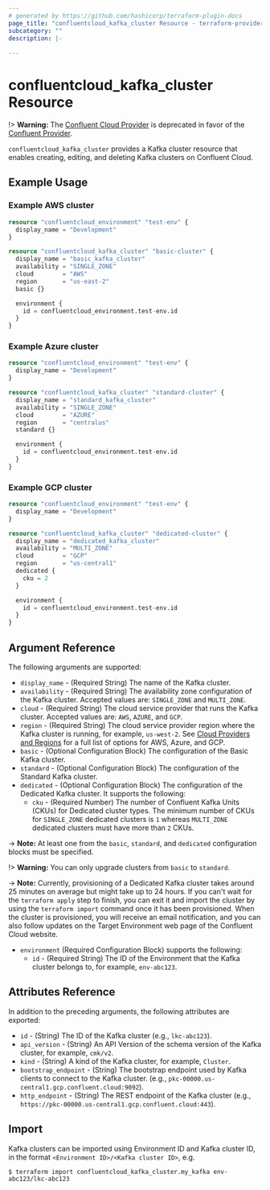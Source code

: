 ```yaml
---
# generated by https://github.com/hashicorp/terraform-plugin-docs
page_title: "confluentcloud_kafka_cluster Resource - terraform-provider-confluentcloud"
subcategory: ""
description: |-
  
---
```


# confluentcloud_kafka_cluster Resource

!> **Warning:** The [Confluent Cloud Provider](https://registry.terraform.io/providers/confluentinc/confluentcloud/latest/docs) is deprecated in favor of the [Confluent Provider](https://registry.terraform.io/providers/confluentinc/confluent/latest/docs).

`confluentcloud_kafka_cluster` provides a Kafka cluster resource that enables creating, editing, and deleting Kafka clusters on Confluent Cloud.

## Example Usage

### Example AWS cluster

```terraform
resource "confluentcloud_environment" "test-env" {
  display_name = "Development"
}

resource "confluentcloud_kafka_cluster" "basic-cluster" {
  display_name = "basic_kafka_cluster"
  availability = "SINGLE_ZONE"
  cloud        = "AWS"
  region       = "us-east-2"
  basic {}

  environment {
    id = confluentcloud_environment.test-env.id
  }
}
```

### Example Azure cluster

```terraform
resource "confluentcloud_environment" "test-env" {
  display_name = "Development"
}

resource "confluentcloud_kafka_cluster" "standard-cluster" {
  display_name = "standard_kafka_cluster"
  availability = "SINGLE_ZONE"
  cloud        = "AZURE"
  region       = "centralus"
  standard {}

  environment {
    id = confluentcloud_environment.test-env.id
  }
}
```

### Example GCP cluster

```terraform
resource "confluentcloud_environment" "test-env" {
  display_name = "Development"
}

resource "confluentcloud_kafka_cluster" "dedicated-cluster" {
  display_name = "dedicated_kafka_cluster"
  availability = "MULTI_ZONE"
  cloud        = "GCP"
  region       = "us-central1"
  dedicated {
    cku = 2
  }

  environment {
    id = confluentcloud_environment.test-env.id
  }
}
```

<!-- schema generated by tfplugindocs -->
## Argument Reference

The following arguments are supported:

- `display_name` - (Required String) The name of the Kafka cluster.
- `availability` - (Required String) The availability zone configuration of the Kafka cluster. Accepted values are: `SINGLE_ZONE` and `MULTI_ZONE`.
- `cloud` - (Required String) The cloud service provider that runs the Kafka cluster. Accepted values are: `AWS`, `AZURE`, and `GCP`.
- `region` - (Required String) The cloud service provider region where the Kafka cluster is running, for example, `us-west-2`. See [Cloud Providers and Regions](https://docs.confluent.io/cloud/current/clusters/regions.html#cloud-providers-and-regions) for a full list of options for AWS, Azure, and GCP.
- `basic` - (Optional Configuration Block) The configuration of the Basic Kafka cluster.
- `standard` - (Optional Configuration Block) The configuration of the Standard Kafka cluster.
- `dedicated` - (Optional Configuration Block) The configuration of the Dedicated Kafka cluster. It supports the following:
    - `cku` - (Required Number) The number of Confluent Kafka Units (CKUs) for Dedicated cluster types. The minimum number of CKUs for `SINGLE_ZONE` dedicated clusters is `1` whereas `MULTI_ZONE` dedicated clusters must have more than `2` CKUs.

-> **Note:** At least one from the `basic`, `standard`, and `dedicated` configuration blocks must be specified.

!> **Warning:** You can only upgrade clusters from `basic` to `standard`.

-> **Note:** Currently, provisioning of a Dedicated Kafka cluster takes around 25 minutes on average but might take up to 24 hours. If you can't wait for the `terraform apply` step to finish, you can exit it and import the cluster by using the `terraform import` command once it has been provisioned. When the cluster is provisioned, you will receive an email notification, and you can also follow updates on the Target Environment web page of the Confluent Cloud website. 

- `environment` (Required Configuration Block) supports the following:
    - `id` - (Required String) The ID of the Environment that the Kafka cluster belongs to, for example, `env-abc123`.

## Attributes Reference

In addition to the preceding arguments, the following attributes are exported:

- `id` - (String) The ID of the Kafka cluster (e.g., `lkc-abc123`).
- `api_version` - (String) An API Version of the schema version of the Kafka cluster, for example, `cmk/v2`.
- `kind` - (String) A kind of the Kafka cluster, for example, `Cluster`.
- `bootstrap_endpoint` - (String) The bootstrap endpoint used by Kafka clients to connect to the Kafka cluster. (e.g., `pkc-00000.us-central1.gcp.confluent.cloud:9092`).
- `http_endpoint` - (String) The REST endpoint of the Kafka cluster (e.g., `https://pkc-00000.us-central1.gcp.confluent.cloud:443`).

## Import

Kafka clusters can be imported using Environment ID and Kafka cluster ID, in the format `<Environment ID>/<Kafka cluster ID>`, e.g.

```
$ terraform import confluentcloud_kafka_cluster.my_kafka env-abc123/lkc-abc123
```
